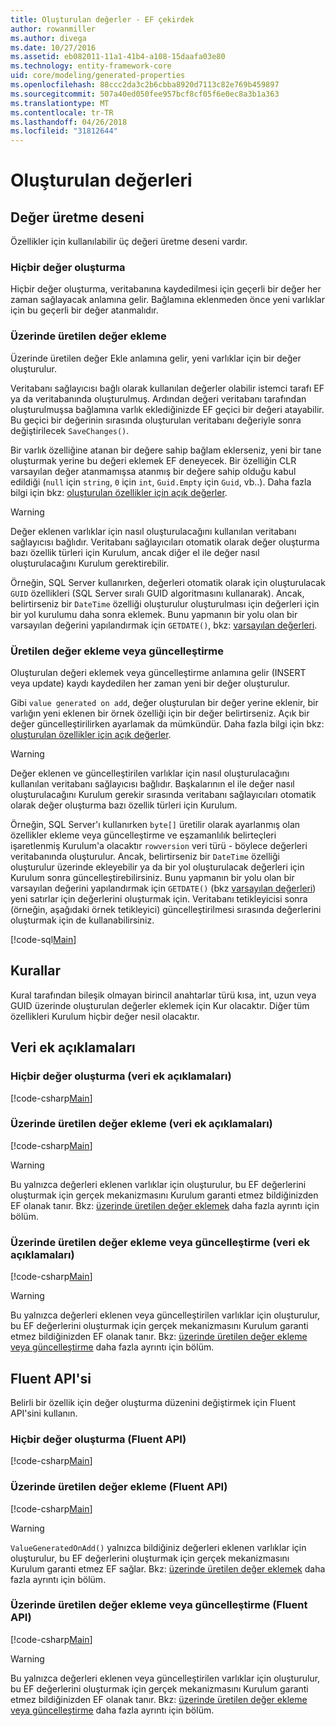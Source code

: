 ```yaml
---
title: Oluşturulan değerler - EF çekirdek
author: rowanmiller
ms.author: divega
ms.date: 10/27/2016
ms.assetid: eb082011-11a1-41b4-a108-15daafa03e80
ms.technology: entity-framework-core
uid: core/modeling/generated-properties
ms.openlocfilehash: 88ccc2da3c2b6cbba8920d7113c82e769b459897
ms.sourcegitcommit: 507a40ed050fee957bcf8cf05f6e0ec8a3b1a363
ms.translationtype: MT
ms.contentlocale: tr-TR
ms.lasthandoff: 04/26/2018
ms.locfileid: "31812644"
---
```

# <a name="generated-values"></a>Oluşturulan değerleri

## <a name="value-generation-patterns"></a>Değer üretme deseni

Özellikler için kullanılabilir üç değeri üretme deseni vardır.

### <a name="no-value-generation"></a>Hiçbir değer oluşturma

Hiçbir değer oluşturma, veritabanına kaydedilmesi için geçerli bir değer her zaman sağlayacak anlamına gelir. Bağlamına eklenmeden önce yeni varlıklar için bu geçerli bir değer atanmalıdır.

### <a name="value-generated-on-add"></a>Üzerinde üretilen değer ekleme

Üzerinde üretilen değer Ekle anlamına gelir, yeni varlıklar için bir değer oluşturulur.

Veritabanı sağlayıcısı bağlı olarak kullanılan değerler olabilir istemci tarafı EF ya da veritabanında oluşturulmuş. Ardından değeri veritabanı tarafından oluşturulmuşsa bağlamına varlık eklediğinizde EF geçici bir değeri atayabilir. Bu geçici bir değerinin sırasında oluşturulan veritabanı değeriyle sonra değiştirilecek `SaveChanges()`.

Bir varlık özelliğine atanan bir değere sahip bağlam eklerseniz, yeni bir tane oluşturmak yerine bu değeri eklemek EF deneyecek. Bir özelliğin CLR varsayılan değer atanmamışsa atanmış bir değere sahip olduğu kabul edildiği (`null` için `string`, `0` için `int`, `Guid.Empty` için `Guid`, vb..). Daha fazla bilgi için bkz: [oluşturulan özellikler için açık değerler](../saving/explicit-values-generated-properties.md).

> [!WARNING]  
> Değer eklenen varlıklar için nasıl oluşturulacağını kullanılan veritabanı sağlayıcısı bağlıdır. Veritabanı sağlayıcıları otomatik olarak değer oluşturma bazı özellik türleri için Kurulum, ancak diğer el ile değer nasıl oluşturulacağını Kurulum gerektirebilir.
>
> Örneğin, SQL Server kullanırken, değerleri otomatik olarak için oluşturulacak `GUID` özellikleri (SQL Server sıralı GUID algoritmasını kullanarak). Ancak, belirtirseniz bir `DateTime` özelliği oluşturulur oluşturulması için değerleri için bir yol kurulumu daha sonra eklemek. Bunu yapmanın bir yolu olan bir varsayılan değerini yapılandırmak için `GETDATE()`, bkz: [varsayılan değerleri](relational/default-values.md).

### <a name="value-generated-on-add-or-update"></a>Üretilen değer ekleme veya güncelleştirme

Oluşturulan değeri eklemek veya güncelleştirme anlamına gelir (INSERT veya update) kaydı kaydedilen her zaman yeni bir değer oluşturulur.

Gibi `value generated on add`, değer oluşturulan bir değer yerine eklenir, bir varlığın yeni eklenen bir örnek özelliği için bir değer belirtirseniz. Açık bir değer güncelleştirilirken ayarlamak da mümkündür. Daha fazla bilgi için bkz: [oluşturulan özellikler için açık değerler](../saving/explicit-values-generated-properties.md).

> [!WARNING]
> Değer eklenen ve güncelleştirilen varlıklar için nasıl oluşturulacağını kullanılan veritabanı sağlayıcısı bağlıdır. Başkalarının el ile değer nasıl oluşturulacağını Kurulum gerekir sırasında veritabanı sağlayıcıları otomatik olarak değer oluşturma bazı özellik türleri için Kurulum.
> 
> Örneğin, SQL Server'ı kullanırken `byte[]` üretilir olarak ayarlanmış olan özellikler ekleme veya güncelleştirme ve eşzamanlılık belirteçleri işaretlenmiş Kurulum'a olacaktır `rowversion` veri türü - böylece değerleri veritabanında oluşturulur. Ancak, belirtirseniz bir `DateTime` özelliği oluşturulur üzerinde ekleyebilir ya da bir yol oluşturulacak değerleri için Kurulum sonra güncelleştirebilirsiniz. Bunu yapmanın bir yolu olan bir varsayılan değerini yapılandırmak için `GETDATE()` (bkz [varsayılan değerleri](relational/default-values.md)) yeni satırlar için değerlerini oluşturmak için. Veritabanı tetikleyicisi sonra (örneğin, aşağıdaki örnek tetikleyici) güncelleştirilmesi sırasında değerlerini oluşturmak için de kullanabilirsiniz.
> 
> [!code-sql[Main](../../../samples/core/Modeling/FluentAPI/Samples/ValueGeneratedOnAddOrUpdate.sql)]

## <a name="conventions"></a>Kurallar

Kural tarafından bileşik olmayan birincil anahtarlar türü kısa, int, uzun veya GUID üzerinde oluşturulan değerler eklemek için Kur olacaktır. Diğer tüm özellikleri Kurulum hiçbir değer nesil olacaktır.

## <a name="data-annotations"></a>Veri ek açıklamaları

### <a name="no-value-generation-data-annotations"></a>Hiçbir değer oluşturma (veri ek açıklamaları)

[!code-csharp[Main](../../../samples/core/Modeling/DataAnnotations/Samples/ValueGeneratedNever.cs#Sample)]

### <a name="value-generated-on-add-data-annotations"></a>Üzerinde üretilen değer ekleme (veri ek açıklamaları)

[!code-csharp[Main](../../../samples/core/Modeling/DataAnnotations/Samples/ValueGeneratedOnAdd.cs#Sample)]

> [!WARNING]  
> Bu yalnızca değerleri eklenen varlıklar için oluşturulur, bu EF değerlerini oluşturmak için gerçek mekanizmasını Kurulum garanti etmez bildiğinizden EF olanak tanır. Bkz: [üzerinde üretilen değer eklemek](#value-generated-on-add) daha fazla ayrıntı için bölüm.

### <a name="value-generated-on-add-or-update-data-annotations"></a>Üzerinde üretilen değer ekleme veya güncelleştirme (veri ek açıklamaları)

[!code-csharp[Main](../../../samples/core/Modeling/DataAnnotations/Samples/ValueGeneratedOnAddOrUpdate.cs#Sample)]

> [!WARNING]  
> Bu yalnızca değerleri eklenen veya güncelleştirilen varlıklar için oluşturulur, bu EF değerlerini oluşturmak için gerçek mekanizmasını Kurulum garanti etmez bildiğinizden EF olanak tanır. Bkz: [üzerinde üretilen değer ekleme veya güncelleştirme](#value-generated-on-add-or-update) daha fazla ayrıntı için bölüm.

## <a name="fluent-api"></a>Fluent API'si

Belirli bir özellik için değer oluşturma düzenini değiştirmek için Fluent API'sini kullanın.

### <a name="no-value-generation-fluent-api"></a>Hiçbir değer oluşturma (Fluent API)

[!code-csharp[Main](../../../samples/core/Modeling/FluentAPI/Samples/ValueGeneratedNever.cs#Sample)]

### <a name="value-generated-on-add-fluent-api"></a>Üzerinde üretilen değer ekleme (Fluent API)

[!code-csharp[Main](../../../samples/core/Modeling/FluentAPI/Samples/ValueGeneratedOnAdd.cs#Sample)]

> [!WARNING]  
> `ValueGeneratedOnAdd()` yalnızca bildiğiniz değerleri eklenen varlıklar için oluşturulur, bu EF değerlerini oluşturmak için gerçek mekanizmasını Kurulum garanti etmez EF sağlar.  Bkz: [üzerinde üretilen değer eklemek](#value-generated-on-add) daha fazla ayrıntı için bölüm.

### <a name="value-generated-on-add-or-update-fluent-api"></a>Üzerinde üretilen değer ekleme veya güncelleştirme (Fluent API)

[!code-csharp[Main](../../../samples/core/Modeling/FluentAPI/Samples/ValueGeneratedOnAddOrUpdate.cs#Sample)]

> [!WARNING]  
> Bu yalnızca değerleri eklenen veya güncelleştirilen varlıklar için oluşturulur, bu EF değerlerini oluşturmak için gerçek mekanizmasını Kurulum garanti etmez bildiğinizden EF olanak tanır. Bkz: [üzerinde üretilen değer ekleme veya güncelleştirme](#value-generated-on-add-or-update) daha fazla ayrıntı için bölüm.

